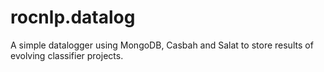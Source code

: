 # rocnlp.datalog
A simple datalogger using MongoDB, Casbah and Salat to store results of evolving classifier projects.
